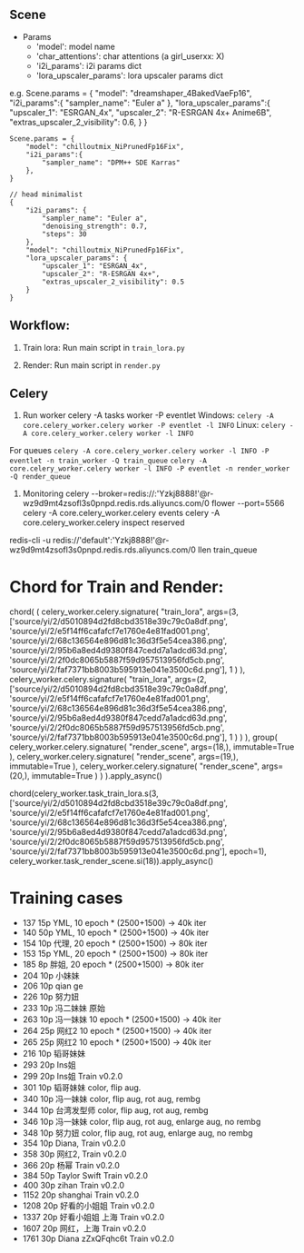 ## Scene
- Params
    - 'model': model name
    - 'char_attentions': char attentions (a girl_userxx: X)
    - 'i2i_params': i2i params dict
    - 'lora_upscaler_params': lora upscaler params dict

e.g.
    Scene.params = {
        "model": "dreamshaper_4BakedVaeFp16",
        "i2i_params":{
            "sampler_name": "Euler a"
        },
        "lora_upscaler_params":{
            "upscaler_1": "ESRGAN_4x",
            "upscaler_2": "R-ESRGAN 4x+ Anime6B",
            "extras_upscaler_2_visibility": 0.6,
        }
    }

    Scene.params = {
        "model": "chilloutmix_NiPrunedFp16Fix", 
        "i2i_params":{
            "sampler_name": "DPM++ SDE Karras"
        },
    }

    // head minimalist
    {
        "i2i_params": {
            "sampler_name": "Euler a",
            "denoising_strength": 0.7,
            "steps": 30
        },
        "model": "chilloutmix_NiPrunedFp16Fix",
        "lora_upscaler_params": {
            "upscaler_1": "ESRGAN_4x",
            "upscaler_2": "R-ESRGAN 4x+",
            "extras_upscaler_2_visibility": 0.5
        }
    }

## Workflow: 

1. Train lora:
Run main script in `train_lora.py`

2. Render:
Run main script in `render.py`



## Celery
1. Run worker
celery -A tasks worker -P eventlet
Windows:
`celery -A core.celery_worker.celery worker -P eventlet -l INFO`
Linux:
`celery -A core.celery_worker.celery worker -l INFO`

For queues
`celery -A core.celery_worker.celery worker -l INFO -P eventlet -n train_worker -Q train_queue`
`celery -A core.celery_worker.celery worker -l INFO -P eventlet -n render_worker -Q render_queue`
1. Monitoring
celery --broker=redis://:'Yzkj8888!'@r-wz9d9mt4zsofl3s0pnpd.redis.rds.aliyuncs.com/0 flower --port=5566
celery -A core.celery_worker.celery events
celery -A core.celery_worker.celery inspect reserved

redis-cli -u redis://'default':'Yzkj8888!'@r-wz9d9mt4zsofl3s0pnpd.redis.rds.aliyuncs.com/0 llen train_queue

# Chord for Train and Render:

chord(
        (
            celery_worker.celery.signature(
                "train_lora", 
                args=(3, ['source/yi/2/d5010894d2fd8cbd3518e39c79c0a8df.png', 'source/yi/2/e5f14ff6cafafcf7e1760e4e81fad001.png', 'source/yi/2/68c136564e896d81c36d3f5e54cea386.png', 'source/yi/2/95b6a8ed4d9380f847cedd7a1adcd63d.png', 'source/yi/2/2f0dc8065b5887f59d957513956fd5cb.png', 'source/yi/2/faf7371bb8003b595913e041e3500c6d.png'], 1
                )
            ),
            celery_worker.celery.signature(
                "train_lora", 
                args=(2, ['source/yi/2/d5010894d2fd8cbd3518e39c79c0a8df.png', 'source/yi/2/e5f14ff6cafafcf7e1760e4e81fad001.png', 'source/yi/2/68c136564e896d81c36d3f5e54cea386.png', 'source/yi/2/95b6a8ed4d9380f847cedd7a1adcd63d.png', 'source/yi/2/2f0dc8065b5887f59d957513956fd5cb.png', 'source/yi/2/faf7371bb8003b595913e041e3500c6d.png'], 1
                )
            )
        ),
        group(
            celery_worker.celery.signature(
                "render_scene", args=(18,), immutable=True
            ),
            celery_worker.celery.signature(
                "render_scene", args=(19,), immutable=True
            ),
            celery_worker.celery.signature(
                "render_scene", args=(20,), immutable=True
            )
        )
).apply_async()


chord(celery_worker.task_train_lora.s(3, ['source/yi/2/d5010894d2fd8cbd3518e39c79c0a8df.png', 'source/yi/2/e5f14ff6cafafcf7e1760e4e81fad001.png', 'source/yi/2/68c136564e896d81c36d3f5e54cea386.png', 'source/yi/2/95b6a8ed4d9380f847cedd7a1adcd63d.png', 'source/yi/2/2f0dc8065b5887f59d957513956fd5cb.png', 'source/yi/2/faf7371bb8003b595913e041e3500c6d.png'], epoch=1), celery_worker.task_render_scene.si(18)).apply_async()


# Training cases
- 137 15p YML, 10 epoch * (2500+1500) -> 40k iter
- 140 50p YML, 10 epoch * (2500+1500) -> 40k iter
- 154 10p 代理, 20 epoch * (2500+1500) -> 80k iter
- 153 15p YML, 20 epoch * (2500+1500) -> 80k iter
- 185 8p 胖姐, 20 epoch * (2500+1500) -> 80k iter
- 204 10p 小妹妹
- 206 10p qian ge 
- 226 10p 努力妞
- 233 10p 冯二妹妹 原始
- 263 10p 冯一妹妹 10 epoch * (2500+1500) -> 40k iter
- 264 25p 网红2 10 epoch * (2500+1500) -> 40k iter
- 265 25p 网红2 10 epoch * (2500+1500) -> 40k iter
- 216 10p 韬哥妹妹 
- 293 20p Ins姐 
- 299 20p Ins姐 Train v0.2.0
- 301 10p 韬哥妹妹 color, flip aug.
- 340 10p 冯一妹妹 color, flip aug, rot aug, rembg
- 344 10p 台湾发型师 color, flip aug, rot aug, rembg
- 346 10p 冯一妹妹 color, flip aug, rot aug, enlarge aug, no rembg
- 348 10p 努力妞 color, flip aug, rot aug, enlarge aug, no rembg
- 354 10p Diana, Train v0.2.0
- 358 30p 网红2, Train v0.2.0
- 366 20p 杨幂 Train v0.2.0
- 384 50p Taylor Swift Train v0.2.0
- 400 30p zihan Train v0.2.0
- 1152 20p shanghai Train v0.2.0
- 1208 20p 好看的小姐姐 Train v0.2.0    
- 1337 20p 好看小姐姐 上海 Train v0.2.0
- 1607 20p 网红，上海 Train v0.2.0  
- 1761 30p Diana zZxQFqhc6t Train v0.2.0